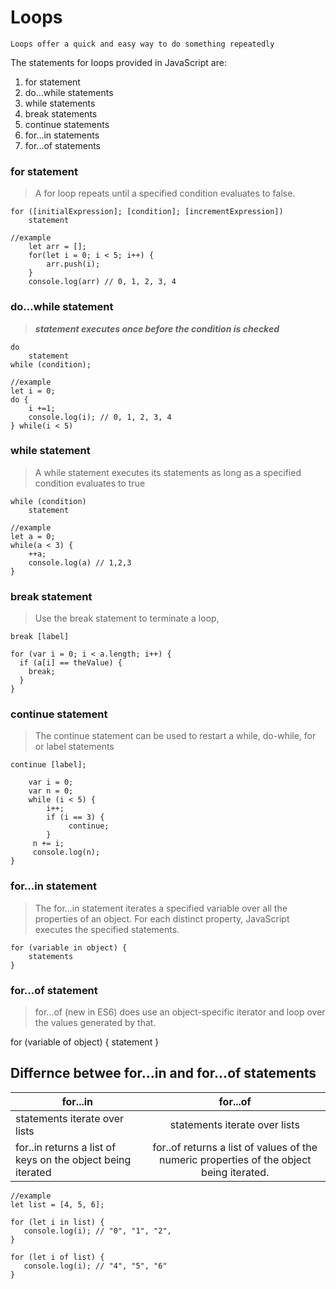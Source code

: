 # Loops
    Loops offer a quick and easy way to do something repeatedly
The statements for loops provided in JavaScript are:
1. for statement
2. do...while statements
3. while statements
4. break statements
5. continue statements
6. for...in statements
7. for...of statements

### for statement
>A for loop repeats until a specified condition evaluates to false.

    for ([initialExpression]; [condition]; [incrementExpression])
        statement
```
//example
    let arr = [];
    for(let i = 0; i < 5; i++) {
        arr.push(i);
    }
    console.log(arr) // 0, 1, 2, 3, 4
```
### do...while statement
> ***statement executes once before the condition is checked***

    do
        statement
    while (condition);

```
//example
let i = 0;
do {
    i +=1;
    console.log(i); // 0, 1, 2, 3, 4
} while(i < 5)
```

### while statement
>A while statement executes its statements as long as a specified condition evaluates to true

    while (condition)
        statement

```
//example
let a = 0;
while(a < 3) {
    ++a;
    console.log(a) // 1,2,3
}
```

### break statement
>Use the break statement to terminate a loop,

    break [label]
```
for (var i = 0; i < a.length; i++) {
  if (a[i] == theValue) {
    break;
  }
}
```
### continue statement
>The continue statement can be used to restart a while, do-while, for or label statements

    continue [label];
```
    var i = 0;
    var n = 0;
    while (i < 5) {
        i++;
        if (i == 3) {
             continue;
        }
     n += i;
     console.log(n);
}
```

### for...in statement
>The for...in statement iterates a specified variable over all the properties of an object. For each distinct property, JavaScript executes the specified statements.

    for (variable in object) {
        statements
    }

### for...of statement
>for...of (new in ES6) does use an object-specific iterator and loop over the values generated by that.

for (variable of object) {
  statement
}

## Differnce betwee for...in and for...of statements

| for...in        | for...of           |
| ------------- |:-------------:|
| statements iterate over lists     | statements iterate over lists |
| for..in returns a list of keys on the object being iterated    | for..of returns a list of values of the numeric properties of the object being iterated.      |


```
//example
let list = [4, 5, 6];

for (let i in list) {
   console.log(i); // "0", "1", "2",
}

for (let i of list) {
   console.log(i); // "4", "5", "6"
}
```
